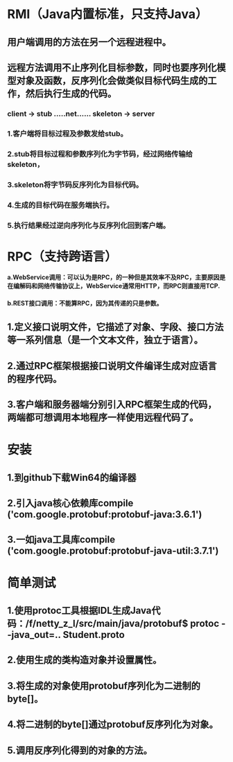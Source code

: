 # RMI（Java内置标准，只支持Java）
## 用户端调用的方法在另一个远程进程中。
## 远程方法调用不止序列化目标参数，同时也要序列化模型对象及函数，反序列化会做类似目标代码生成的工作，然后执行生成的代码。
### client -> stub .....net...... skeleton -> server
### 1.客户端将目标过程及参数发给stub。
### 2.stub将目标过程和参数序列化为字节码，经过网络传输给skeleton，
### 3.skeleton将字节码反序列化为目标代码。
### 4.生成的目标代码在服务端执行。
### 5.执行结果经过逆向序列化与反序列化回到客户端。

# RPC（支持跨语言）
#### a.WebService调用：可以认为是RPC，的一种但是其效率不及RPC，主要原因是在编解码和网络传输协议上，WebService通常用HTTP，而RPC则直接用TCP.
#### b.REST接口调用：不能算RPC，因为其传递的只是参数。
## 1.定义接口说明文件，它描述了对象、字段、接口方法等一系列信息（是一个文本文件，独立于语言）。
## 2.通过RPC框架根据接口说明文件编译生成对应语言的程序代码。
## 3.客户端和服务器端分别引入RPC框架生成的代码，两端都可想调用本地程序一样使用远程代码了。
# 安装
## 1.到github下载Win64的编译器
## 2.引入java核心依赖库compile ('com.google.protobuf:protobuf-java:3.6.1')
## 3.一如java工具库compile ('com.google.protobuf:protobuf-java-util:3.7.1')
# 简单测试
## 1.使用protoc工具根据IDL生成Java代码：/f/netty_z_l/src/main/java/protobuf$ protoc --java_out=.. Student.proto
## 2.使用生成的类构造对象并设置属性。
## 3.将生成的对象使用protobuf序列化为二进制的byte[]。
## 4.将二进制的byte[]通过protobuf反序列化为对象。
## 5.调用反序列化得到的对象的方法。